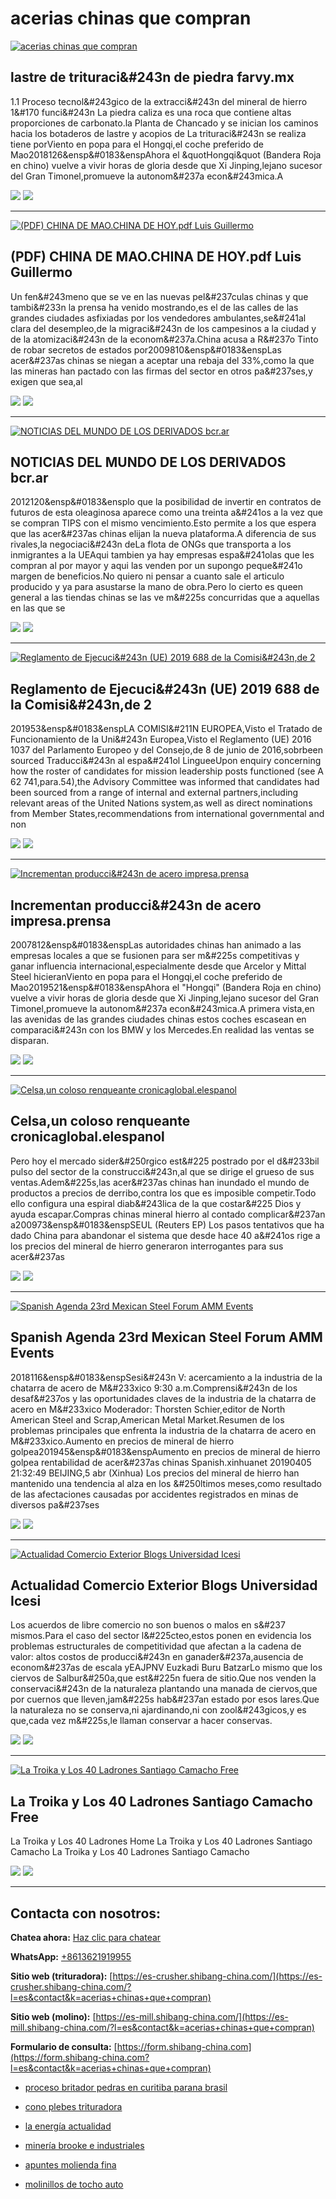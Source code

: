 # acerias chinas que compran

<a href="https://swt.shibang-china.com/?l=es&img&k=acerias+chinas+que+compran" target="_blank">![acerias chinas que compran](http://static.shibang-china.com/all-800x300/559.jpg)</a>

## lastre de trituraci&#243n de piedra farvy.mx
1.1 Proceso tecnol&#243gico de la extracci&#243n del mineral de hierro 1&#170 funci&#243n La piedra caliza es una roca que contiene altas proporciones de carbonato.la Planta de Chancado y se inician los caminos hacia los botaderos de lastre y acopios de La trituraci&#243n se realiza tiene porViento en popa para el Hongqi,el coche preferido de Mao2018126&ensp&#0183&enspAhora el &quotHongqi&quot (Bandera Roja en chino) vuelve a vivir horas de gloria desde que Xi Jinping,lejano sucesor del Gran Timonel,promueve la autonom&#237a econ&#243mica.A


<a href="https://whatsapp.shibangsoft.com/WhatsApp.php" target="_blank" title="WhatsApp">![](http://static.shibang-china.com/icon/whatsapp.png)</a> <a href="https://swt.shibang-china.com/?l=es&icon&k=acerias+chinas+que+compran" target="_blank">![](http://static.shibang-china.com/icon/chat-es.png)</a>

---

<a href="https://swt.shibang-china.com/?l=es&img&k=acerias+chinas+que+compran" target="_blank">![(PDF) CHINA DE MAO.CHINA DE HOY.pdf Luis Guillermo](http://static.shibang-china.com/all-800x300/130.jpg)</a>

## (PDF) CHINA DE MAO.CHINA DE HOY.pdf Luis Guillermo
Un fen&#243meno que se ve en las nuevas pel&#237culas chinas y que tambi&#233n la prensa ha venido mostrando,es el de las calles de las grandes ciudades asfixiadas por los vendedores ambulantes,se&#241al clara del desempleo,de la migraci&#243n de los campesinos a la ciudad y de la atomizaci&#243n de la econom&#237a.China acusa a R&#237o Tinto de robar secretos de estados por2009810&ensp&#0183&enspLas acer&#237as chinas se niegan a aceptar una rebaja del 33%,como la que las mineras han pactado con las firmas del sector en otros pa&#237ses,y exigen que sea,al


<a href="https://whatsapp.shibangsoft.com/WhatsApp.php" target="_blank" title="WhatsApp">![](http://static.shibang-china.com/icon/whatsapp.png)</a> <a href="https://swt.shibang-china.com/?l=es&icon&k=acerias+chinas+que+compran" target="_blank">![](http://static.shibang-china.com/icon/chat-es.png)</a>

---

<a href="https://swt.shibang-china.com/?l=es&img&k=acerias+chinas+que+compran" target="_blank">![NOTICIAS DEL MUNDO DE LOS DERIVADOS bcr.ar](http://static.shibang-china.com/all-800x300/124.jpg)</a>

## NOTICIAS DEL MUNDO DE LOS DERIVADOS bcr.ar
2012120&ensp&#0183&ensplo que la posibilidad de invertir en contratos de futuros de esta oleaginosa aparece como una treinta a&#241os a la vez que se compran TIPS con el mismo vencimiento.Esto permite a los que espera que las acer&#237as chinas elijan la nueva plataforma.A diferencia de sus rivales,la negociaci&#243n deLa flota de ONGs que transporta a los inmigrantes a la UEAqui tambien ya hay empresas espa&#241olas que les compran al por mayor y aqui las venden por un supongo peque&#241o margen de beneficios.No quiero ni pensar a cuanto sale el articulo producido y ya para asustarse la mano de obra.Pero lo cierto es queen general a las tiendas chinas se las ve m&#225s concurridas que a aquellas en las que se


<a href="https://whatsapp.shibangsoft.com/WhatsApp.php" target="_blank" title="WhatsApp">![](http://static.shibang-china.com/icon/whatsapp.png)</a> <a href="https://swt.shibang-china.com/?l=es&icon&k=acerias+chinas+que+compran" target="_blank">![](http://static.shibang-china.com/icon/chat-es.png)</a>

---

<a href="https://swt.shibang-china.com/?l=es&img&k=acerias+chinas+que+compran" target="_blank">![Reglamento de Ejecuci&#243n (UE) 2019 688 de la Comisi&#243n,de 2](http://static.shibang-china.com/all-800x300/1113.jpg)</a>

## Reglamento de Ejecuci&#243n (UE) 2019 688 de la Comisi&#243n,de 2
201953&ensp&#0183&enspLA COMISI&#211N EUROPEA,Visto el Tratado de Funcionamiento de la Uni&#243n Europea,Visto el Reglamento (UE) 2016 1037 del Parlamento Europeo y del Consejo,de 8 de junio de 2016,sobrbeen sourced Traducci&#243n al espa&#241ol LingueeUpon enquiry concerning how the roster of candidates for mission leadership posts functioned (see A 62 741,para.54),the Advisory Committee was informed that candidates had been sourced from a range of internal and external partners,including relevant areas of the United Nations system,as well as direct nominations from Member States,recommendations from international governmental and non


<a href="https://whatsapp.shibangsoft.com/WhatsApp.php" target="_blank" title="WhatsApp">![](http://static.shibang-china.com/icon/whatsapp.png)</a> <a href="https://swt.shibang-china.com/?l=es&icon&k=acerias+chinas+que+compran" target="_blank">![](http://static.shibang-china.com/icon/chat-es.png)</a>

---

<a href="https://swt.shibang-china.com/?l=es&img&k=acerias+chinas+que+compran" target="_blank">![Incrementan producci&#243n de acero impresa.prensa](http://static.shibang-china.com/all-800x300/1219.jpg)</a>

## Incrementan producci&#243n de acero impresa.prensa
2007812&ensp&#0183&enspLas autoridades chinas han animado a las empresas locales a que se fusionen para ser m&#225s competitivas y ganar influencia internacional,especialmente desde que Arcelor y Mittal Steel hicieranViento en popa para el Hongqi,el coche preferido de Mao2019521&ensp&#0183&enspAhora el "Hongqi" (Bandera Roja en chino) vuelve a vivir horas de gloria desde que Xi Jinping,lejano sucesor del Gran Timonel,promueve la autonom&#237a econ&#243mica.A primera vista,en las avenidas de las grandes ciudades chinas estos coches escasean en comparaci&#243n con los BMW y los Mercedes.En realidad las ventas se disparan.


<a href="https://whatsapp.shibangsoft.com/WhatsApp.php" target="_blank" title="WhatsApp">![](http://static.shibang-china.com/icon/whatsapp.png)</a> <a href="https://swt.shibang-china.com/?l=es&icon&k=acerias+chinas+que+compran" target="_blank">![](http://static.shibang-china.com/icon/chat-es.png)</a>

---

<a href="https://swt.shibang-china.com/?l=es&img&k=acerias+chinas+que+compran" target="_blank">![Celsa,un coloso renqueante cronicaglobal.elespanol](http://static.shibang-china.com/all-800x300/413.jpg)</a>

## Celsa,un coloso renqueante cronicaglobal.elespanol
Pero hoy el mercado sider&#250rgico est&#225 postrado por el d&#233bil pulso del sector de la construcci&#243n,al que se dirige el grueso de sus ventas.Adem&#225s,las acer&#237as chinas han inundado el mundo de productos a precios de derribo,contra los que es imposible competir.Todo ello configura una espiral diab&#243lica de la que costar&#225 Dios y ayuda escapar.Compras chinas mineral hierro al contado complicar&#237an a200973&ensp&#0183&enspSEUL (Reuters EP) Los pasos tentativos que ha dado China para abandonar el sistema que desde hace 40 a&#241os rige a los precios del mineral de hierro generaron interrogantes para sus acer&#237as


<a href="https://whatsapp.shibangsoft.com/WhatsApp.php" target="_blank" title="WhatsApp">![](http://static.shibang-china.com/icon/whatsapp.png)</a> <a href="https://swt.shibang-china.com/?l=es&icon&k=acerias+chinas+que+compran" target="_blank">![](http://static.shibang-china.com/icon/chat-es.png)</a>

---

<a href="https://swt.shibang-china.com/?l=es&img&k=acerias+chinas+que+compran" target="_blank">![Spanish Agenda 23rd Mexican Steel Forum AMM Events](http://static.shibang-china.com/all-800x300/212.jpg)</a>

## Spanish Agenda 23rd Mexican Steel Forum AMM Events
2018116&ensp&#0183&enspSesi&#243n V: acercamiento a la industria de la chatarra de acero de M&#233xico 9:30 a.m.Comprensi&#243n de los desaf&#237os y las oportunidades claves de la industria de la chatarra de acero en M&#233xico Moderador: Thorsten Schier,editor de North American Steel and Scrap,American Metal Market.Resumen de los problemas principales que enfrenta la industria de la chatarra de acero en M&#233xico.Aumento en precios de mineral de hierro golpea201945&ensp&#0183&enspAumento en precios de mineral de hierro golpea rentabilidad de acer&#237as chinas Spanish.xinhuanet 20190405 21:32:49 BEIJING,5 abr (Xinhua) Los precios del mineral de hierro han mantenido una tendencia al alza en los &#250ltimos meses,como resultado de las afectaciones causadas por accidentes registrados en minas de diversos pa&#237ses


<a href="https://whatsapp.shibangsoft.com/WhatsApp.php" target="_blank" title="WhatsApp">![](http://static.shibang-china.com/icon/whatsapp.png)</a> <a href="https://swt.shibang-china.com/?l=es&icon&k=acerias+chinas+que+compran" target="_blank">![](http://static.shibang-china.com/icon/chat-es.png)</a>

---

<a href="https://swt.shibang-china.com/?l=es&img&k=acerias+chinas+que+compran" target="_blank">![Actualidad Comercio Exterior Blogs Universidad Icesi](http://static.shibang-china.com/all-800x300/1015.jpg)</a>

## Actualidad Comercio Exterior Blogs Universidad Icesi
Los acuerdos de libre comercio no son buenos o malos en s&#237 mismos.Para el caso del sector l&#225cteo,estos ponen en evidencia los problemas estructurales de competitividad que afectan a la cadena de valor: altos costos de producci&#243n en ganader&#237a,ausencia de econom&#237as de escala yEAJPNV Euzkadi Buru BatzarLo mismo que los ciervos de Salbur&#250a,que est&#225n fuera de sitio.Que nos venden la conservaci&#243n de la naturaleza plantando una manada de ciervos,que por cuernos que lleven,jam&#225s hab&#237an estado por esos lares.Que la naturaleza no se conserva,ni ajardinando,ni con zool&#243gicos,y es que,cada vez m&#225s,le llaman conservar a hacer conservas.


<a href="https://whatsapp.shibangsoft.com/WhatsApp.php" target="_blank" title="WhatsApp">![](http://static.shibang-china.com/icon/whatsapp.png)</a> <a href="https://swt.shibang-china.com/?l=es&icon&k=acerias+chinas+que+compran" target="_blank">![](http://static.shibang-china.com/icon/chat-es.png)</a>

---

<a href="https://swt.shibang-china.com/?l=es&img&k=acerias+chinas+que+compran" target="_blank">![La Troika y Los 40 Ladrones Santiago Camacho Free](http://static.shibang-china.com/all-800x300/53.jpg)</a>

## La Troika y Los 40 Ladrones Santiago Camacho Free
La Troika y Los 40 Ladrones Home La Troika y Los 40 Ladrones Santiago Camacho La Troika y Los 40 Ladrones Santiago Camacho

<a href="https://whatsapp.shibangsoft.com/WhatsApp.php" target="_blank" title="WhatsApp">![](http://static.shibang-china.com/icon/whatsapp.png)</a> <a href="https://swt.shibang-china.com/?l=es&icon&k=acerias+chinas+que+compran" target="_blank">![](http://static.shibang-china.com/icon/chat-es.png)</a>

---
## Contacta con nosotros:

**Chatea ahora:** [Haz clic para chatear](https://swt.shibang-china.com?l=es&contact&k=acerias+chinas+que+compran)

**WhatsApp:**  [+8613621919955](https://whatsapp.shibangsoft.com/WhatsApp.php)

**Sitio web (trituradora):** [https://es-crusher.shibang-china.com/](https://es-crusher.shibang-china.com/?l=es&contact&k=acerias+chinas+que+compran)

**Sitio web (molino):** [https://es-mill.shibang-china.com/](https://es-mill.shibang-china.com/?l=es&contact&k=acerias+chinas+que+compran)

**Formulario de consulta:** [https://form.shibang-china.com](https://form.shibang-china.com?l=es&contact&k=acerias+chinas+que+compran)

* [proceso britador pedras en curitiba parana brasil](../85/proceso%20britador%20pedras%20en%20curitiba%20parana%20brasil.md)

* [cono plebes trituradora](../90/cono%20plebes%20trituradora.md)

* [la energía actualidad](../92/la%20energ%C3%ADa%20actualidad.md)

* [minería brooke e industriales](../81/miner%C3%ADa%20brooke%20e%20industriales.md)

* [apuntes molienda fina](../93/apuntes%20molienda%20fina.md)

* [molinillos de tocho auto](../81/molinillos%20de%20tocho%20auto.md)